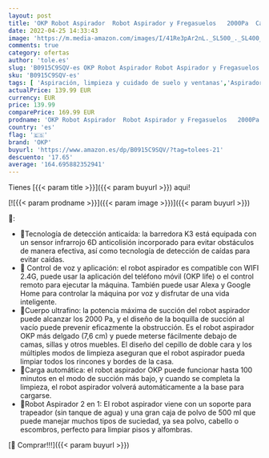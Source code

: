 ```yaml
---
layout: post
title: 'OKP Robot Aspirador  Robot Aspirador y Fregasuelos   2000Pa  Carga Automática  Compatible con App Alexa y Google Home  Ideal para Pelo de Mascotas  Piso  Alfombra  K3'
date: 2022-04-25 14:33:43
image: 'https://m.media-amazon.com/images/I/41Re3pAr2nL._SL500_._SL400_.jpg'
comments: true
category: ofertas
author: 'tole.es'
slug: 'B0915C9SQV-es OKP Robot Aspirador Robot Aspirador y Fregasuelos 2000Pa...'
sku: 'B0915C9SQV-es'
tags: [ 'Aspiración, limpieza y cuidado de suelo y ventanas','Aspiradoras','Hogar y cocina','Robots aspiradores','alexa','google','home','okp','🇪🇸', ]
actualPrice: 139.99 EUR
currency: EUR
price: 139.99
comparePrice: 169.99 EUR
prodname: 'OKP Robot Aspirador  Robot Aspirador y Fregasuelos   2000Pa  Carga Automática  Compatible con App Alexa y Google Home  Ideal para Pelo de Mascotas  Piso  Alfombra  K3'
country: 'es'
flag: '🇪🇸'
brand: 'OKP'
buyurl: 'https://www.amazon.es/dp/B0915C9SQV/?tag=tolees-21'
descuento: '17.65'
average: '164.695882352941'
---
```


Tienes [{{< param title >}}]({{< param buyurl >}}) aqui!

[![{{< param prodname >}}]({{< param image >}})]({{< param buyurl >}})

🔎:

- 💖Tecnología de detección anticaída: la barredora K3 está equipada con un sensor infrarrojo 6D anticolisión incorporado para evitar obstáculos de manera efectiva, así como tecnología de detección de caídas para evitar caídas.
- 💖 Control de voz y aplicación: el robot aspirador es compatible con WIFI 2.4G, puede usar la aplicación del teléfono móvil (OKP life) o el control remoto para ejecutar la máquina. También puede usar Alexa y Google Home para controlar la máquina por voz y disfrutar de una vida inteligente.
- 💖Cuerpo ultrafino: la potencia máxima de succión del robot aspirador puede alcanzar los 2000 Pa, y el diseño de la boquilla de succión al vacío puede prevenir eficazmente la obstrucción. Es el robot aspirador OKP más delgado (7,6 cm) y puede meterse fácilmente debajo de camas, sillas y otros muebles. El diseño del cepillo de doble cara y los múltiples modos de limpieza aseguran que el robot aspirador pueda limpiar todos los rincones y bordes de la casa.
- 💖Carga automática: el robot aspirador OKP puede funcionar hasta 100 minutos en el modo de succión más bajo, y cuando se completa la limpieza, el robot aspirador volverá automáticamente a la base para cargarse.
- 💖Robot Aspirador 2 en 1: El robot aspirador viene con un soporte para trapeador (sin tanque de agua) y una gran caja de polvo de 500 ml que puede manejar muchos tipos de suciedad, ya sea polvo, cabello o escombros, perfecto para limpiar pisos y alfombras.

[🛒 Comprar!!!]({{< param buyurl >}})

